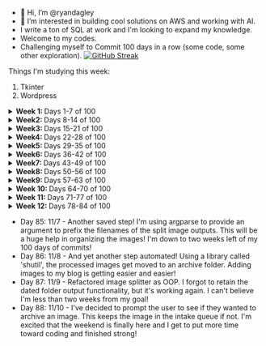 - 👋 Hi, I’m @ryandagley
- 👀 I’m interested in building cool solutions on AWS and working with AI.
- I write a ton of SQL at work and I'm looking to expand my knowledge.  
- Welcome to my codes.
- Challenging myself to Commit 100 days in a row (some code, some other exploration).
[![GitHub Streak](https://streak-stats.demolab.com/?user=ryandagley)](https://git.io/streak-stats)

Things I'm studying this week:
1. Tkinter
2. Wordpress
   
<!---
ryandagley/ryandagley is a ✨ special ✨ repository because its `README.md` (this file) appears on your GitHub profile.
You can click the Preview link to take a look at your changes.
--->
<details>
   <summary> <strong> Week 1: </strong> Days 1-7 of 100</summary>
   
* Day 1: Aug 15 Wrote an OpenAI API connector.
* Day 2: Wrote an outline for OpenAI text summarization script.  Added some SQL for writing a table with dummy data.
* Day 3: I learned to write an AWS Lambda function that checks for S3 objects older than 7 days and e-mails me a list.  I was specifically curious to learn how to use S3 objects with s3.list_objects_v2.
* Day 4: I learned to deploy Day 3's Lambda function to AWS via CDK (not pushed).  This required guidance of a seasoned engineer who taught me how to structure my applications to use environment variables.
* Day 5: Continued focus on using environment variables with a Python CDK application.  I'm also having general difficulty with my Docker installation so will continue another day without pushing changes.  I'm gathering some questions to ask my engineering mentors when I see them this week.
* Day 6: Wrote a CDK application for creating S3 buckets.  I spent some time learning about deploying with "cdk deploy" and "npx".  I'm learning to be cautious about what I commit to Github with CDK as it seems it could be fairly easy to expose resources to the public that I would not want to.
* Day 7: Thrilled that I've completed a one week streak on commits!  Today I built the start of a portfolio page for my projects using HTML, CSS, and JavaScript.  This will be the visual home for my ongoing projects.  In doing this I learned a little bit about the visual aspects of building a website to include playing a movie in the background and a button to turn music on and off.  At some point I'll want to host it on AWS and deploy using CDK (or similar).

</details>

<details>
   <summary> <strong> Week2: </strong> Days 8-14 of 100</summary>
   
* Day 8: Looking back on the past week, I'm realizing that I'm all over the place.  I think this is reflective of how things go at work.  I will benefit from planning out projects a bit more.  I've pushed a project proposal to my portfolio project to guide my next steps.
* Day 9: I just added a Github Stats widget and I'm graded with a C!  I've written some project plans for my portfolio project.
* Day 10: I'm planning the architecture for my portfolio project and leaning toward next.js.  I'm also writing some tests in python to test my SQL queries at work.
* Day 11 / Aug 25 2023: I've decided on my front and backend technologies for the portfolio site. Using next.js and tailwind, I've started to build the front-end.
* Day 12: I've learned to add a second component to my next.js front end.  It's as simple as importing the page from another folder.  Next is pleasantly easy to work with for what I'm building.
* Day 13: I've added a couple more components to the site.  I learned about creating creating grids and got in some logo design practice in Canva.
* Day 14: Two weeks already!  Today I learned to make a hovering box with a link of my Next.js site.  A small feat, but looks great!  This is also Day 7 of my project plan: https://github.com/ryandagley/portfolio_site/blob/main/docs/Project%20Plan.pdf  I'm building this a little bit different than planned as I'm concerned that I did not leave myself enough time to build some of the larger components of this project, but I am definitely ahead of schedule!  I learned a few more things like smooth-scrolling and how to create the outline of a contact form.

</details>

<details>
   <summary> <strong> Week3: </strong> Days 15-21 of 100</summary>

* Day 15: Learned to build collapse and navigate functionality on my website's mobile menu.  This is coming along well!  I had a long commute today so I watched a few tutorials on using CDK to deploy a CI/CD pipeline for S3 hosted static websites.
* Day 16: Added a page specific to my Mycologeek project in the portfolio website.  I'm quickly learning that I don't really have many projects to showcase outside of work.
* Day 17: I learned a bit more about passing variables from the CDK context throughout the app.  One instance was passing a cron dictionary.  On my website, I built some buttons and made some progress on the CDK.  I'm using Typescript which is new for me.
* Day 18:  September 1st!  And day 11 of my portfolio project plan.  I'm certain that I'll have that part of the plan complete, but using a different framework.  That said, I'm now at the point where on the CDK side of things, I want to obfuscate my info like account number in ARNs.  I'll need to dive into what's risky here.
* Day 19: Big day ahead of me outside of code so I snuck in some quick updates.  I'm learning to pay attention to responsive design - it has become a bit of a habit to make sure my project will show up well on mobile devices.  That's good because responsive design is what I have scheduled for the next 3 days of commits!  I've also been doing some reading on Headless Wordpress as a potential solution to adding a blog.  
* Day 20:  More work on the CDK.  I learned how to use Codestar to connect Github to CodePipeline.
* Day 21:  I hear it takes 21 days to create a new habit and here I am!  What a good Day 21 it has been.  I've just completed build the CDK for my portfolio website.  It creates a CICD pipeline and an S3 bucket.  I am running into a deployment failure however, but I'm going to call this a WIN!!!  The deployment failure appears to be some account-level restriction I have on CodeBuild.  I really wanted to see my site deployed to S3, but I'll have to practice patience.  In the meantime, I'll dive further into understanding headless wordpress or other blogging options. - Late update for Day 21: I've been diving into some tutorials using Apollo/GraphQL with Wordpress.  UPDATE: Lessons learned - passing environment variables through the Amplify console works!

</details>

<details>
   <summary> <strong> Week4: </strong> Days 22-28 of 100</summary>
   
* Day 22: Added a resume component to the portfolio website, but I'm still waiting on AWS to increase my CodeBuild service limit.  Not sure why it's at 0.  I followed a great tutorial last night about headless wordpress with next.js, but it has be rethinking my architecture.  Should I build a blog as a separate app or not?  While waiting on AWS, I decided to use Amplify instead and that takes care of my basic use-case here.  The website does load, but for some reason, the images don't.
* Day 23: It has been a busy day at work, but got a little bit of work done during lunch today.  In messing around with the Amplify console, I've now got one github repo deploying to my main domain for the portfolio site and the blog repo writing to a subdomain.  I've learned a lot of ways it won't work and this is the first way that it has.  I may want to revisit this later, but for now I am satisfied.
* Day 24:  I'm getting into the weeds on my blog's amplify deployment.  Everything builds fine locally, but when pushing to Amplify, my environment variables can't be defined.  I've tried a few different ways now and same failure each time.  I'm glad I got ahead of schedule on this because this is a tricky one!
* Day 25: I learned that environment variables can be provided via the Amplify console and my deployment was successful.  I have a lot to learn about SSR because the site doesn't update when a new blog post is published, instead it needs a new deployment!  
* Day 26: I quickly put together an image gallery website following an HTML/CSS tutorial.  I have today and tomorrow to finish up my project showcase pages on the portfolio site before focusing on fixing the blog.  I also have another fun project idea in the works, but don't want to commit too much time to it until I've made sufficient progress on my existing projects.
* Day 27: I built a new Next.js website, mostly from scratch!  Today I learned that capitlization in filenames is not only important, but requires specific handling in Git in order to update the name in the repo.  I spent a lot of time chasing down a problem in my code, when it was a problem of capitlization!  I have a migraine today so even though I'm excited to work on my projects, I probably need to rest up.  I'll be a day behind on finishing touches for my portfolio's project section.
* Day 28: Feeling under the weather today so making a small edit to my Nihonga page, making it less political.  And that might wrap up week 4!  Felt better in the evening so made significant updates to AI Nihonga page.  Learned a lot about CSS today in trying to make the site look how I want it to.  

</details>

<details>
   <summary> <strong> Week5: </strong> Days 29-35 of 100</summary>

* Day 29: 4 weeks complete!  Starting the day off with a small spelling correction before my commute.  Saw that my new site looks odd on Firestick's Prime Silk Browser.  I'm wondering if that's even worth exploring in the responsive space.  UPDATE: it turns out it wasn't just the silk browser and I've had a lot to learn about responsive design.  I think I've fixed it for the most part, but I'm going to call my Nihonga site a good start and not a finished product.
* Day 30:  Wow!  30 days challenge complete!  That feels good!  However, my latest coding project is not going well.  Everything is fine locally, but once deployed via Amplify, I get errors and 500s.  I guess I'll have a lot to learn in troubleshooting this.  Perhaps my first rollback.  We'll see.  
* Day 31: After many attempts, it's time to suck it up and rollback my commits.  UPDATE:  I've rolled back everything to even the first build.  I've even created a new Amplify app with an earlier working build.  Something has gone wrong and I'm thinking of starting from scratch.  I deployed a minor update to my software portfolio site just for a quick sanity check and I'm thankful that didn't fail either.  So far, this has been the most challenging day of my 100 day challenge.  My vacation from work starts tomorrow so I think I'll go enjoy my night.
* Day 32: I've rebuilt my entire site from scratch in a new repo and deprecated the old one.  I still don't know the root cause of the failure so I'm going to assume it was on the AWS side of things.  Lessons learned: 1.) I want to add a stage before prod so I don't suffer downtime again.  2.) I need to add better testing methods.  That said, I now have an fairly straightforward path to making smaller updates throughout my vacation.
* Day 33: Fixed some styling issues throughout my Nihonga site and sent it to my sister and brother-in-law.  Let's call that "acceptance testing."  They thought it looked pretty good.  I'm putting my new and cautious testing/deployment method into practice.  I'm now thinking of using some type of content delivery technology since I don't think it makes sense to keep coding in new images.
* Day 34: A quick and simple edit this morning to AI Nihonga to add an image.  I was up last night in bed reading about Stable Diffusion so I'm installing a local version now to see how capable my home machine is.  I'm interested in training my own models!
* Day 35: Another quick addition to my Nihonga site.  I got Stable Diffusion to run locally on my computer and today I loaded my first image using that.  I learned some Inpainting and a few things about writing prompts.

</details>

<details>
   <summary> <strong> Week6: </strong> Days 36-42 of 100</summary>
   
* Day 36:  September 19th.  I started on August 15th and I feel that I've really developed myself in this time.  This morning I made another addition to the Nihonga site and I'm exploring prompts for AI generation a bit more.  Today, I'm meeting with my nephew (high school senior) to discuss potential careers.  I'm taking a little trip tomorrow so I'm going to learn how to make a commit from my phone as to not break my awesome streak!
* Day 37: Made an update using my phone today!  I just made a direct change to github.  I did not enjoy the experience, but I don't have a good laptop to take with me.  It seems good time to budget for one.
* Day 38: Quick bug fix this morning.  Still working from my phone.  Im going to learn about extending images using Stable Diffusion today.
* Day 39: 9/22 - Added AI Nihonga as a project to my portfolio, but not available yet.
* Day 40: 9/23 It seems that I had some bad routing in my code and the portfolio website also gives 500s.  This is exactly what happened with the Nihonga site before.  I had to deploy everything from scratch in a new Amplify app to fix it last time.  I hope I don't have to do that again.  I believe this is a problem with Amplify over my code.
* Day 41: 9/24 Tried a few corrections to make the portfolio website work.  It didn't.  I assume I'll need to rebuild the whole thing again here soon, but not today.  I think I'll start searching for a new framework that works well with amplify since I don't think NextJS is it.
* Day 42: 9/25 Today's focus was on understanding LoRAs in Stable Diffusion.  Didn't work on code outside of work today, just prompts.  UPDATE: Downgrading my websites Next version appears to have fixed my issue for now.  Amplify seems to be an all around difficult product to use for hosting NextJS sites as this is the second time I've dealt with this issue in a month. UPDATE: I've set up a reCAPTCHA, but haven't done anything with it yet.  Needed some rest to avoid burnout. UPDATE: Felt like adding some details to one of my project pages.  Can't figure out a logo design that I like.

</details>

<details>
   <summary> <strong> Week7: </strong> Days 43-49 of 100</summary>

* Day 43: 9/26 With 14 weeks left in the year, I find myself wanting to take some projects past the finish line.  I also feel the need to revisit my goals as an engineer.  There are clearly some types of projects I enjoy working on, and other projects that I don't.  I should pay more attention to that.  UPDATE: "Drudge through the drudgery."  I came home from work and created a ton of open Issues for my projects.  I then decided to start tackling them!  Tonight I learned how to build an e-mail button that obfuscates my email address to the Amplify environment variables.  This allows people to contact me, but cuts down on the bot spam (I hope!).  UPDATE 2:  Resolved some issues, but opened up many more.  Today has seen more contributions than any other day so far.  Done for the evening feeling satisfied in what I've accomplished.
* Day 44: 9/27 Looking back on my projects so far, I need to start leaning into the back-end, but having too much fun building front ends.  I'll start working on making my Portfolio's contact form functional.  I'm thinking Lambda, SES, and CAPTCHA will be included.
* Day 45: 9/28 Today is going to be a bit more visually focused.  I'm not thrilled with the images and logos I'm using across multiple projects.  I think I'll spend some time in Stable Diffusion and Canva tonight to add a bit more flavor to my websites.  My focus at work today was a bit more DevOps and SQL heavy.  I think I'll have a snippet of code to add to my SQL repo when I get home.
* Day 46: 9/29 I learn more about which NextJS problems caused deployment errors when they don't show in npm run dev.  That said, I've created a bit of a template for how I want my project pages to look.  I feel that my portfolio website is starting to work a lot better.  UPDATE:  I'm excited that tomorrow, I will have made commits for a full calendar month!  This practice sure has helped me to start looking at my career in software engineer a little differently.  I really am grasping the power of practice.  Yesterday, I started listening to the Pragmatic Programmer audiobook.
* Day 47: 9/30 Today's focus was on making my web portfolio feel more complete.  I've finally got some logos that I feel better about and added some functionality with responsive design in mind.  My coworker the other day pointed out that my main focus on these sites appear to be web design over front-end engineering so that's got me thinking about some projects (also gave me a little bit of imposter syndrome, but that's ok).  I've got a wedding to go to!  I'll have to deal with all that at another time.  UPDATE: I've transferred over my namesake DNS - my old provider still tried to bill me an additional $100.  Their excessive billing is a main reason for why I'm headed to AWS with my projects.  Also, as far as milestones go, this is my first full calendar month of commits!  My next milestone is in 2 days, the halfway mark.
* Day 48:  I've knocked out a ton of open issues on my web portfolio.  I feel like the site is started to capture more of what I want to present.  I'm looking forward to getting to the point where my focus shifts over to the smaller projects that the portfolio is meant to showcase!  
* Day 49:  I've got a touch of the Covid, but spent a little bit of time figuring out some problems with Lightsail.  I learned to apply HTTPS to my wordpress instance, but I still have not been able to figure out why images don't load in my blog posts.  It's a tricky one!

</details>

<details>
   <summary> <strong> Week8: </strong> Days 50-56 of 100</summary>
* Day 50: 10/3 Still ill.  I've decided to build a workaround to my headless wordpress issue in the meantime by making sure that my blog looks good as a standalone wordpress instance.  https://dagleyblog.com is now live.  Anyway!  Day 50!  I'm halfway to my goal.  This is really excellent.  I feel like I've learned a lot on the way, but I'm also uncovering how much I don't know.  In this second half of the streak, I'll need to fix my bugs and I plan to get Mycologeek going again starting with a new deployment plan.
* Day 51: 10/4 As a matter of practice, I used Amazon Lightsail and Route 53 today to route a new wordpress blog to a HTTPS DNS.  This involves updating namespaces, grabbing a static IP, and finally setting up HTTPS in Bitnami.  At work, I wrestled with some SQL - in SQL, I use "HAVING" far less frequently than just about anything else.  However, "HAVING" was a big reason for why I didn't pass an interview many years ago.  Now that the work day is wrapping up, I wonder what I'll get into tonight.
* Day 52: 10/5 - Did a bit of lunchtime coding.  I've been using AI to generate images that are in grids of 4.  I was splitting these manually and wasting time so I learned to build a tool to split them using Python and the Pillow library.  It's in my image-tools repo.  I forgot to update last night, but started using Github Actions to try to deploy to Elastic Beanstalk for Mycologeek.  I'm running into problems, but I'll get there.  I'll probably put it down until the weekend though.
* Day 53: 10/6 - Last night I watch a few videos about what's possible using generative AI.  I'm so fascinated by it!  From making music videos to fake influencers, I'm intrigued.  As for this morning, I have a little bit of time before work so I want to build an interactive mode for yesterday's image splitter.  It essentially opens a window to allow me to select the image I want to split.  This is my first exploration into tkinter and I'm learning to respect what it takes to build a visual product from code!
* Day 54: 10/7 - I've got a big day ahead of me so only a small code change today.  I'll be out in the world searching for mushrooms and inspiration for my projects (I can't let AI do everything!).  UPDATE: In the image splitting tool I had a hard time seeing the images I was working with so made a percentage based thumbnail.
* Day 55: 10/8 - Another small change (bug fixes) so far today as I've made myself more busy than intended.  While I feel a little bit of guilt about it, if this is streak is going to work, then anything has to count!  I typically come back later anyway once I have more time in my day.
* Day 56: 10/9 and closing out Week 8!  Had a tough time figuring out how to correct highlight a selected imagine in my python image splitter app.  I realized that I kept trying to highlight a thumbnail image before it was resized.  

</details>

<details>
   <summary> <strong> Week9: </strong> Days 57-63 of 100</summary>
* Day 57: 10/10 - Made my image splitting app a little more user-friendly with a multi-select and deselect handling.  It's interesting to me that everything needs to be accounted for in building this.  From selecting images to adding a scrollbar, nothing is just done for me.  I'm there's a library that handles that, but doing it the harder way gets me thinking.  That said, this afternoon I'm dealing with a spot of imposter syndrome again.  I wonder what it is.  Who is expecting me to have made more progress?  I think that's something to explore.
* Day 58: 10/11 - Added a Deselect Function to the Image Splitting app.  I thought it would be a matter of resetting the entire app, but learned that it made more sense to just clear the list of selected images and delete the highlights.  I've taken this app further than I had really planned to.
* Day 59: 10/12 - I wanted to try something new today so I came home and put together a quick python application for training me on learning the notes on the guitar neck quickly.  The application gives a Note, then gives a few seconds before showing multiple locations of that note.  I think I'll expand on this.
* Day 60: 10/13 - I can't believe we're at 60 days already!  2 months of daily commits!  Today I learned a little bit more about Tkinter and blocking functions.  In my Guitar Neck Training application, I wanted to start showing the Notes/Answers in a GUI instead of the terminal.  Everything was looking good, but I couldn't move the window around which was annoying.  I learned about Tkinter's "after" which allowed me to move it around.  I like this so far, but I'll have to go and add more positions to the fingerboard mapping.  I'm also thinking of adding some features to allow selective string training too.  It's Friday the 13th in October!  Be safe out there!
* Day 61: 10/14 - I was excited to test out my guitar neck training app and found that I had entered a ton of incorrect mappings!  Shows how that I probably need to do a bit more testing before pushing.
* Day 62: 10/15 - Continued with a few more updates to the mapping.  I'm thinking of abstracting the note_mapping away from the main application for better organization.
* Day 63: 10/16 - I moved the notes of the guitar neck trainer into its own file.  I also corrected an inconsistency in note sizing.  I'm having a challenging time pausing on just the Note part of the app, but it otherwise seems to work on the response.  I can live with it for now - I am using it in my guitar practice!  And so far, that's a wrap for Week 9!  6 weeks to goal!

</details>

<details>
   <summary><strong> Week 10: </strong> Days 64-70 of 100</summary>
* Day 64: 10/17 - I don't have a lot of patience for working on my application today so I quickly created cancel functionality for the guitar app.  I couldn't figure out why tk destroy wasn't the right way to go, but used window.quit() instead and it worked fine.  I explored some options for if I wanted to host this app on AWS.  I'm considering a container on Fargate.
* Day 65: 10/18 - I created a Dark Mode toggle for the guitar app.  It was a bit frustraing knowing to set the background color of the label and the window.  I fell down some highlight text rabbit hole, but the solution was just to configure the background for both the window and the label.  My boss asked about my interest in becoming an SDE today.
* Day 66: 10/19 - I supposed sometime between today and tomorrow, I'm 2/3 to my goal of 100 consistent days!  Today at work, I'm diving deep into the world of AWS Step Functions.  Unfortunately, I'm not build anything, but I'm running tests that consist of many state machines in sequence.  I'll probably be doing a lot more of this in the short-term.
* Day 67: 10/20 - I am solidly in the final 1/3 of this experiment.  What did the first 2/3s teach me?  For one, I have a lot of ideas that I want to explore and that I also lack some focus on what I want to do with my skills.  Second, is that consistent work toward a goal will get you closer to reaching that goal much more than only working on it when you have the motivation.  Working at something consistently removes time as an issue so you learn to enjoy the process.  So for today's commit, I wanted to limit the guitar trainer to just a few notes before closing.  This is the lay some groundwork for allowing the user to define how long they want to test.  
* Day 68: 10/21 I only have time for a quick update today.  I learned about Tkinter's simpledialog which is a module that provide an easy way to display messages and have the user submit input.  I add an input to limit how many rounds a user want to be tested on the guitar training app.  I've introduced a small counting issue by doing that, but I'll address that next.
* Day 69: 10/22 On the guitar app, addressed the counting issue and I'm working on refactoring and moved the stop_app function to its own module.  I was stumbling on this as I was forgetting to import Tkinter into the new module and the errors I got were completely ambiguous.  Busy day ahead of me, but maybe I'll find time to revisit today.
* Day 70: 10/23 I needed a password protection script for Windows since my options to do so were grayed out so I wrote one up using a 7zip library.  It's a bit on-the-nose, but it does its job.  I think that'll wrap up week 10!

</details>

<details>
   <summary><strong> Week 11: </strong> Days 71-77 of 100</summary>
* Day 71: 10/24 I wrote a quick python script to take a copy/pasted CSV result from Datagrip and converts it to a markdown table.  I was creating this manually at work and decided it was time to automate it.
* Day 72: 10/25 I used the above script for work and realized that ID numbers were also getting commas so I updated it.  I was challenged on the purpose of this script by an engineer at work since one could just copy to markdown in our chosen IDE, but that doesn't apply commas making it harder to read.  I'm learning that sometimes I'll need to be a strong advocate for what I do.  Tomorrow is another day!
* Day 73: 10/26 Really challenging day at work with a shift in priorities!  That said, I still found some time to code tonight, but finding an annoying issue with my CSV to Markdown script.  I need to better handle for null values and it seems to intermittently detect when a value is null.  I'm trying to do a string modification on it and I believe at this point that's the wrong path.  I'm sure I'll have it figured out this weekend.
* Day 74: 10/27 Today is my birthday so I had the grim idea to write a countdown clock to when I turn 76, the average life expectancy of an American man.  I pondered the thought that "we are what we repeatedly do."  I'm grateful to be putting in the effort now to explore my creativity through code.  I think I'm getting faster at going from concept to working model for simple scripts.
* Day 75:  3 quarters done!  Speaking of progress, I created a progress bar GUI to show how much life left in percentage until I'm 76.  Apparently, I have about 46% of life left to live.  Nice!  I also clean up my code a bit from yesterday, I realize that had confused time elapsed with time remaining.  Don't ask me to be your doctor lol!  Now that I'm really feeling like I'm nearing the final stretch of 100 days, I'm wondering what I'll do after 100 days.  Maybe I'll take a week off and go for shorter streaks like 30 days at a time focused on specifics like Javascript, or maybe even Java!
* Day 76: 10/29 I'm learning a little more about Tkinter today.  Specifically drawing lines so I made vertical lines at the 10 year markers on the life progress bar application.
* Day 77: 10/30 More Tkinter work today.  I built a birthdate selection window with dropdowns.  I'm struggling to use the output of this window as an input into the next, but I'll figure it out.  Wow!  And that's week 11.  I feel as if I couldn't put as much time into coding this week, but glad I got it done nonetheless!

</details>

<details>
   <summary><strong> Week 12: </strong> Days 78-84 of 100</summary>
* Day 78: 10/31 Halloween!  Going out tonight so had to do a quick lunchtime commit!  I added a little bit of functionality to my percentage calculator.  It now has a text menu and can calculate percentages two ways.  I also tried to work with Tkinter on a Mac and found that it does not work how it does on PC.  That's concerning.
* Day 79: 11/1 - I can't believe it's November already!  I started this in August.  Today, I added a third function to my percentage calculator.  It was not necessarily challenging, but it is something that I will use all the time.  Since the start of this challenge image-splitting application is one that I've used everyday!  It's satisfying to build and use your own tools.
* Day 80: 11/2 - Day 80, 80% done!  In honor of this milestone, I added a Pareto 80/20 calculation to my percentage calculator on my lunch break.  I've been busy these days so doing a little bit of coding at lunch is how it has to go.  I'm probably not gaining much in terms of new coding skills, but it keeps the habit going and my head in the game!  20 days to go!
* Day 81: 11/3 - Did a quick OOP refactor on my percentage calculator.
* Day 82: 11/4 - Low on time today so I updated my image-splitter script to simplify output names, then I start moving on to trying to build a metronome.  I'm having difficulty getting python audio to work so will need to come back to that one.
* Day 83: 11/5 - In the image-splitter script yesterday I ended up pushing a bug.  When more than 1 image was in the input, because the output was not unique, it kept overwriting the files.  I have corrected that issue in today's commit.
* Day 84: 11/6 - I don't know why I didn't think of this sooner, but I'm writing the output images of my image splitting script to a folder based on the date.  This will save me some manual work when I build my blog posts!

</details>
   
* Day 85: 11/7 - Another saved step!  I'm using argparse to provide an argument to prefix the filenames of the split image outputs.  This will be a huge help in organizing the images!  I'm down to two weeks left of my 100 days of commits!
* Day 86: 11/8 - And yet another step automated!  Using a library called 'shutil', the processed images get moved to an archive folder.  Adding images to my blog is getting easier and easier!
* Day 87: 11/9 - Refactored image splitter as OOP.  I forgot to retain the dated folder output functionality, but it's working again.  I can't believe I'm less than two weeks from my goal!
* Day 88: 11/10 - I've decided to prompt the user to see if they wanted to archive an image.  This keeps the image in the intake queue if not.  I'm excited that the weekend is finally here and I get to put more time toward coding and finished strong! 
